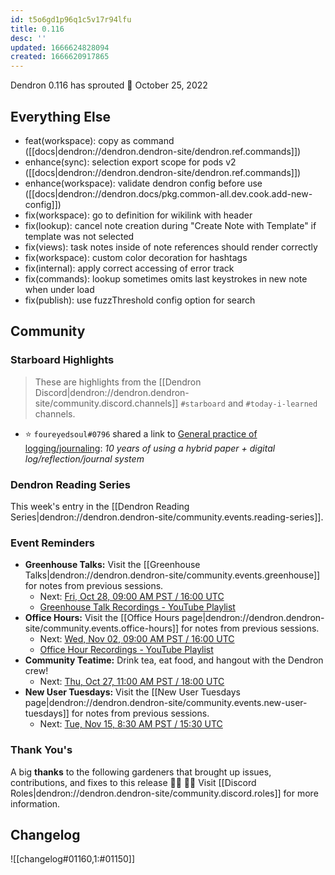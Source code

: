 ```yaml
---
id: t5o6gd1p96q1c5v17r94lfu
title: 0.116
desc: ''
updated: 1666624828094
created: 1666620917865
---
```


Dendron 0.116 has sprouted  🌱
October 25, 2022

## Everything Else

- feat(workspace): copy as command ([[docs|dendron://dendron.dendron-site/dendron.ref.commands]])
- enhance(sync): selection export scope for pods v2 ([[docs|dendron://dendron.dendron-site/dendron.ref.commands]])
- enhance(workspace): validate dendron config before use ([[docs|dendron://dendron.docs/pkg.common-all.dev.cook.add-new-config]])
- fix(workspace): go to definition for wikilink with header
- fix(lookup): cancel note creation during "Create Note with Template" if template was not selected
- fix(views): task notes inside of note references should render correctly
- fix(workspace): custom color decoration for hashtags
- fix(internal): apply correct accessing of error track
- fix(commands): lookup sometimes omits last keystrokes in new note when under load
- fix(publish): use fuzzThreshold config option for search

## Community


### Starboard Highlights

> These are highlights from the [[Dendron Discord|dendron://dendron.dendron-site/community.discord.channels]] `#starboard` and `#today-i-learned` channels.

- ⭐ `foureyedsoul#0796` shared a link to [General practice of logging/journaling](https://ratfactor.com/notes): _10 years of using a hybrid paper + digital log/reflection/journal system_

### Dendron Reading Series

This week's entry in the [[Dendron Reading Series|dendron://dendron.dendron-site/community.events.reading-series]].

### Event Reminders

- **Greenhouse Talks:** Visit the [[Greenhouse Talks|dendron://dendron.dendron-site/community.events.greenhouse]] for notes from previous sessions.
    - Next: [Fri, Oct 28, 09:00 AM PST / 16:00 UTC](https://link.dendron.so/luma)
    - [Greenhouse Talk Recordings - YouTube Playlist](https://link.dendron.so/greenhouse)
- **Office Hours:** Visit the [[Office Hours page|dendron://dendron.dendron-site/community.events.office-hours]] for notes from previous sessions.
    - Next: [Wed, Nov 02, 09:00 AM PST / 16:00 UTC](https://link.dendron.so/luma)
    - [Office Hour Recordings - YouTube Playlist](https://link.dendron.so/6yPa)
- **Community Teatime:** Drink tea, eat food, and hangout with the Dendron crew!
    - Next: [Thu, Oct 27, 11:00 AM PST / 18:00 UTC](https://link.dendron.so/luma)
- **New User Tuesdays:** Visit the [[New User Tuesdays page|dendron://dendron.dendron-site/community.events.new-user-tuesdays]] for notes from previous sessions.
    - Next: [Tue, Nov 15, 8:30 AM PST / 15:30 UTC](https://link.dendron.so/luma)

### Thank You's

A big **thanks** to the following gardeners that brought up issues, contributions, and fixes to this release :man_farmer: :woman_farmer: 
Visit [[Discord Roles|dendron://dendron.dendron-site/community.discord.roles]] for more information.

## Changelog
![[changelog#01160,1:#01150]]


